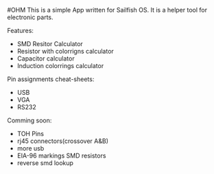 #OHM
This is a simple App written for Sailfish OS. It is a helper tool for electronic parts.

Features:
- SMD Resitor Calculator
- Resistor with colorrigns calculator
- Capacitor calculator
- Induction colorrings calculator

Pin assignments cheat-sheets:
- USB
- VGA
- RS232
 

Comming soon:
- TOH Pins
- rj45 connectors(crossover A&B)
- more usb
- EIA-96 markings SMD resistors
- reverse smd lookup
